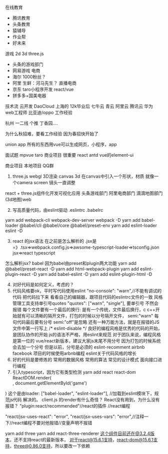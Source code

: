 在线教育
 - 腾讯教育
 - 头条教育
 - 猿辅导
 - 作业帮
 - 好未来

游戏
2d 3d three.js
 - 头条的游戏部门
 - 网易游戏
电商 
 - 海尔 1000粉丝？
 - 阿里 生鲜：河马先生？ 直播电商
 - 京东 taro小程序开发 react/vue
 - 拼多多+国美电器

 技术流
 云开发
    DaoCloud 上海的 12k毕业后
    七牛云
    青云
    阿里云
    腾讯云
    华为 web工程师 比亚迪/oppo 工作经验

杭州 一二线 个推 丁香园....

为什么秋招难，要看工作经验 因为春招快开始了

union app 所有的东西用vue可以生成网页，小程序，app

面试题 
mpvue 
taro 
商业项目 很重要
react antd
vue的element-ui

商业项目 本地项目 QQ群 

1. three.js webgl 3D渲染 canvas 3d
在canvas中引入一个形状，材质 就像一个camera screen 镜头一直调整

react + three.js组件化开发可视化应用
头条游戏部门 阿里电商部门 滴滴地图部门(3d地图)web

2. 写高质量代码，由eslint驱动
.eslintrc  .babelrc

yarn add webpack-cli webpack-dev-server webpack -D
yarn add babel-loader @babel/cli @babel/core @babel/preset-env
yarn add eslint-loader eslint -D

3. react 的jsx语法 在之前是怎么解析的
.jsx是=》.tsx=>webpack.config.js=>awsome-typescript-loader=>tsconfig.json jsx=>react
typescript

怎么解析jsx?
babel 因为babel由preset和plugin两大功能
yarn add @babel/preset-react -D
yarn add html-webpack-plugin
yarn add eslint-plugin-react -D
yarn add babel-eslint -D
yarn add eslint-plugin-html -D

4. 对好代码是如何定义，考虑的？
 1. 代码风格要ok，平时写代码使用eslint
  "no-console": "warn",//不能有调试的代码
  把代码拉下来 看看自己的编辑器，跟项目代码的eslintrc文件的一致
  风格管理工具支持单引号quotes
   "quotes": ["warn", "single"], 要单引号 不然会报错
  每个文件要有一个最后的换行:
  是有一个传统，文件最后换行，c c++开始就有可以清晰的隔开文件，打包的时候以分号隔开文件，
  semi:"warn" 每句代码最后要有分号
  semi:"off"是忽略
  还有一种万能方法，就是在报错的JS文件中第一行写上
  /* eslint-disable */
  良好的编程风格是优秀的代码的开始，是团队协作的开始
  js的语法不严格，用eslint来规范
  对于团队来说，编程风格是第一位的
  vue/react新版本，建议大家js末尾不用分号
  因为打包的时候系统会去加一个分号
  但是以前，分号是必须的 eslint-recomment airbnb facebook
  项目的时候使用arbnb编程
  eslint关于代码风格的增长
 2. 好的代码是要修炼的
  常用的数据风格 
  常用的算法
  常见的设计模式 面向接口进行编程
 3. 引入typescript，因为它有类型检测
yarn add react react-dom
ReactDOM.render(
    <div></div>,
    document.getElementById('game')
)
这个是由loader: ["babel-loader", "eslint-loader"], //加载到eslint模块下，规范js代码
解决的。
client.js 的render有什么奇怪？
React没有用到，为什么没有报错？
"plugin:react/recommended"//react的插件 //react编程

"react/jsx-uses-react": "error",
"react/jsx-uses-vars": "error",//注释一下//react编程不要对他报错//变量声明不报错

yarn add three
yarn add react-three-renderer
这个组件目前还在@3.2.4版本，还不支持react的最新版本，
对于react@15.6.1支持，react-dom@15.6.1支持，three@0.86.0支持，所以要改一下依赖


